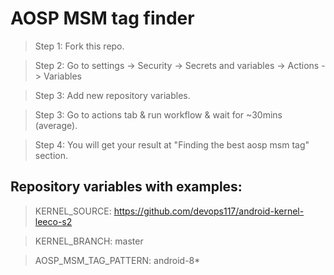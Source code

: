 # AOSP MSM tag finder

> Step 1: Fork this repo.

> Step 2: Go to settings -> Security -> Secrets and variables -> Actions -> Variables

> Step 3: Add new repository variables.

> Step 3: Go to actions tab & run workflow & wait for ~30mins (average).

> Step 4: You will get your result at "Finding the best aosp msm tag" section.

## Repository variables with examples:
> KERNEL_SOURCE: https://github.com/devops117/android-kernel-leeco-s2

> KERNEL_BRANCH: master

> AOSP_MSM_TAG_PATTERN: android-8*
